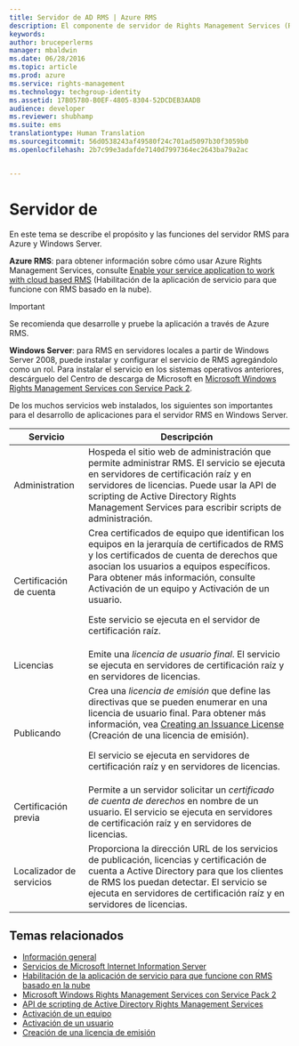 ```yaml
---
title: Servidor de AD RMS | Azure RMS
description: El componente de servidor de Rights Management Services (RMS) se implementa mediante un conjunto de servicios web que se ejecutan en Microsoft Internet Information Services.
keywords: 
author: bruceperlerms
manager: mbaldwin
ms.date: 06/28/2016
ms.topic: article
ms.prod: azure
ms.service: rights-management
ms.technology: techgroup-identity
ms.assetid: 17B05780-B0EF-4805-8304-52DCDEB3AADB
audience: developer
ms.reviewer: shubhamp
ms.suite: ems
translationtype: Human Translation
ms.sourcegitcommit: 56d0538243af49580f24c701ad5097b30f3059b0
ms.openlocfilehash: 2b7c99e3adafde7140d7997364ec2643ba79a2ac


---
```


# Servidor de

En este tema se describe el propósito y las funciones del servidor RMS para Azure y Windows Server.

**Azure RMS**: para obtener información sobre cómo usar Azure Rights Management Services, consulte [Enable your service application to work with cloud based RMS](how-to-use-file-api-with-aadrm-cloud.md) (Habilitación de la aplicación de servicio para que funcione con RMS basado en la nube).

> [!IMPORTANT] 
> Se recomienda que desarrolle y pruebe la aplicación a través de Azure RMS.

**Windows Server**: para RMS en servidores locales a partir de Windows Server 2008, puede instalar y configurar el servicio de RMS agregándolo como un rol. Para instalar el servicio en los sistemas operativos anteriores, descárguelo del Centro de descarga de Microsoft en [Microsoft Windows Rights Management Services con Service Pack 2](http://www.microsoft.com/download/en/details.aspx?id=4909).

De los muchos servicios web instalados, los siguientes son importantes para el desarrollo de aplicaciones para el servidor RMS en Windows Server.

| Servicio | Descripción |
|---------|-------------|
| Administration | Hospeda el sitio web de administración que permite administrar RMS. El servicio se ejecuta en servidores de certificación raíz y en servidores de licencias. Puede usar la API de scripting de Active Directory Rights Management Services para escribir scripts de administración.|
| Certificación de cuenta |Crea certificados de equipo que identifican los equipos en la jerarquía de certificados de RMS y los certificados de cuenta de derechos que asocian los usuarios a equipos específicos. Para obtener más información, consulte Activación de un equipo y Activación de un usuario.<p><p>Este servicio se ejecuta en el servidor de certificación raíz. |
|Licencias | Emite una *licencia de usuario final*. El servicio se ejecuta en servidores de certificación raíz y en servidores de licencias.|
|Publicando | Crea una *licencia de emisión* que define las directivas que se pueden enumerar en una licencia de usuario final. Para obtener más información, vea [Creating an Issuance License](https://msdn.microsoft.com/library/Aa362355) (Creación de una licencia de emisión).<p><p>El servicio se ejecuta en servidores de certificación raíz y en servidores de licencias.|
|Certificación previa | Permite a un servidor solicitar un *certificado de cuenta de derechos* en nombre de un usuario. El servicio se ejecuta en servidores de certificación raíz y en servidores de licencias.|
|Localizador de servicios | Proporciona la dirección URL de los servicios de publicación, licencias y certificación de cuenta a Active Directory para que los clientes de RMS los puedan detectar. El servicio se ejecuta en servidores de certificación raíz y en servidores de licencias.|

## Temas relacionados ##
* [Información general](ad-rms-overview.md)
* [Servicios de Microsoft Internet Information Server](http://www.iis.net/overview)
* [Habilitación de la aplicación de servicio para que funcione con RMS basado en la nube](how-to-use-file-api-with-aadrm-cloud.md)
* [Microsoft Windows Rights Management Services con Service Pack 2](http://www.microsoft.com/download/en/details.aspx?id=4909)
* [API de scripting de Active Directory Rights Management Services](https://msdn.microsoft.com/library/Bb968797)
* [Activación de un equipo](https://msdn.microsoft.com/library/Cc530377)
* [Activación de un usuario](https://msdn.microsoft.com/library/Cc530378)
* [Creación de una licencia de emisión](https://msdn.microsoft.com/library/Aa362355)

 

 



<!--HONumber=Jun16_HO4-->


